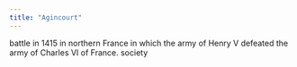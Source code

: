 ```yaml
---
title: "Agincourt"
---
```

battle in 1415 in northern France in which the army of Henry V defeated the army of Charles VI of France.
society

